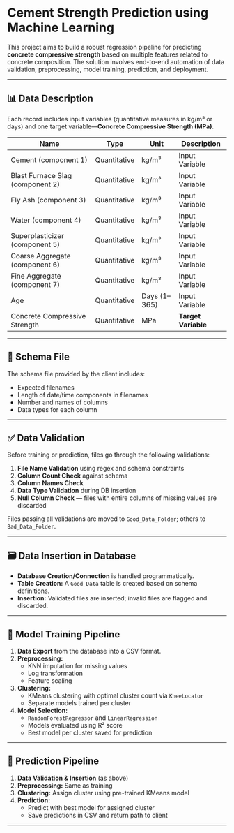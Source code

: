 # Cement Strength Prediction using Machine Learning

This project aims to build a robust regression pipeline for predicting **concrete compressive strength** based on multiple features related to concrete composition. The solution involves end-to-end automation of data validation, preprocessing, model training, prediction, and deployment.

---

## 📊 Data Description

Each record includes input variables (quantitative measures in kg/m³ or days) and one target variable—**Concrete Compressive Strength (MPa)**.

| Name | Type | Unit | Description |
|------|------|------|-------------|
| Cement (component 1) | Quantitative | kg/m³ | Input Variable |
| Blast Furnace Slag (component 2) | Quantitative | kg/m³ | Input Variable |
| Fly Ash (component 3) | Quantitative | kg/m³ | Input Variable |
| Water (component 4) | Quantitative | kg/m³ | Input Variable |
| Superplasticizer (component 5) | Quantitative | kg/m³ | Input Variable |
| Coarse Aggregate (component 6) | Quantitative | kg/m³ | Input Variable |
| Fine Aggregate (component 7) | Quantitative | kg/m³ | Input Variable |
| Age | Quantitative | Days (1–365) | Input Variable |
| Concrete Compressive Strength | Quantitative | MPa | **Target Variable** |

---

## 📁 Schema File

The schema file provided by the client includes:
- Expected filenames
- Length of date/time components in filenames
- Number and names of columns
- Data types for each column

---

## ✅ Data Validation

Before training or prediction, files go through the following validations:
1. **File Name Validation** using regex and schema constraints
2. **Column Count Check** against schema
3. **Column Names Check**
4. **Data Type Validation** during DB insertion
5. **Null Column Check** — files with entire columns of missing values are discarded

Files passing all validations are moved to `Good_Data_Folder`; others to `Bad_Data_Folder`.

---

## 🗃️ Data Insertion in Database

- **Database Creation/Connection** is handled programmatically.
- **Table Creation:** A `Good_Data` table is created based on schema definitions.
- **Insertion:** Validated files are inserted; invalid files are flagged and discarded.

---

## 🤖 Model Training Pipeline

1. **Data Export** from the database into a CSV format.
2. **Preprocessing:**
   - KNN imputation for missing values
   - Log transformation
   - Feature scaling
3. **Clustering:**
   - KMeans clustering with optimal cluster count via `KneeLocator`
   - Separate models trained per cluster
4. **Model Selection:**
   - `RandomForestRegressor` and `LinearRegression`
   - Models evaluated using R² score
   - Best model per cluster saved for prediction

---

## 🔮 Prediction Pipeline

1. **Data Validation & Insertion** (as above)
2. **Preprocessing:** Same as training
3. **Clustering:** Assign cluster using pre-trained KMeans model
4. **Prediction:**
   - Predict with best model for assigned cluster
   - Save predictions in CSV and return path to client

---

